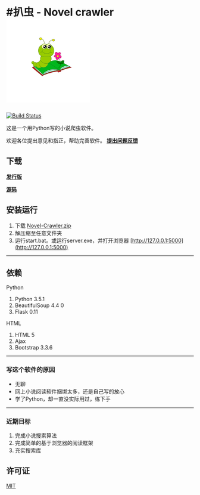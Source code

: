 #扒虫 - Novel crawler
![扒虫](/icon.png)
===
[![Build Status](https://travis-ci.org/ling7334/Novel-crawler.svg?branch=master)](https://travis-ci.org/ling7334/Novel-crawler)

这是一个用Python写的小说爬虫软件。

欢迎各位提出意见和指正，帮助完善软件。 [__提出问题反馈__](https://github.com/ling7334/Novel-crawler/issues/new)

## 下载
[__发行版__](https://github.com/ling7334/Novel-crawler/releases/download/V0.1-alpha-1/Novel-Crawler.zip)

[__源码__](https://codeload.github.com/ling7334/Novel-crawler/zip/master)

## 安装运行
1. 下载 [Novel-Crawler.zip](https://github.com/ling7334/Novel-crawler/releases/download/V0.1-alpha-1/Novel-Crawler.zip)
2. 解压缩至任意文件夹
3. 运行start.bat。或运行server.exe，并打开浏览器 [http://127.0.0.1:5000](http://127.0.0.1:5000)

---
## 依赖

Python

1. Python 3.5.1
2. BeautifulSoup 4.4 0
3. Flask 0.11

HTML

1. HTML 5
2. Ajax
3. Bootstrap 3.3.6

---
### 写这个软件的原因
*   无聊
*   网上小说阅读软件捆绑太多，还是自己写的放心
*   学了Python，却一直没实际用过，练下手

---
### 近期目标
1.  完成小说搜索算法
2.  完成简单的基于浏览器的阅读框架
3.  充实搜索库

## 许可证
[MIT](LICENSE)

